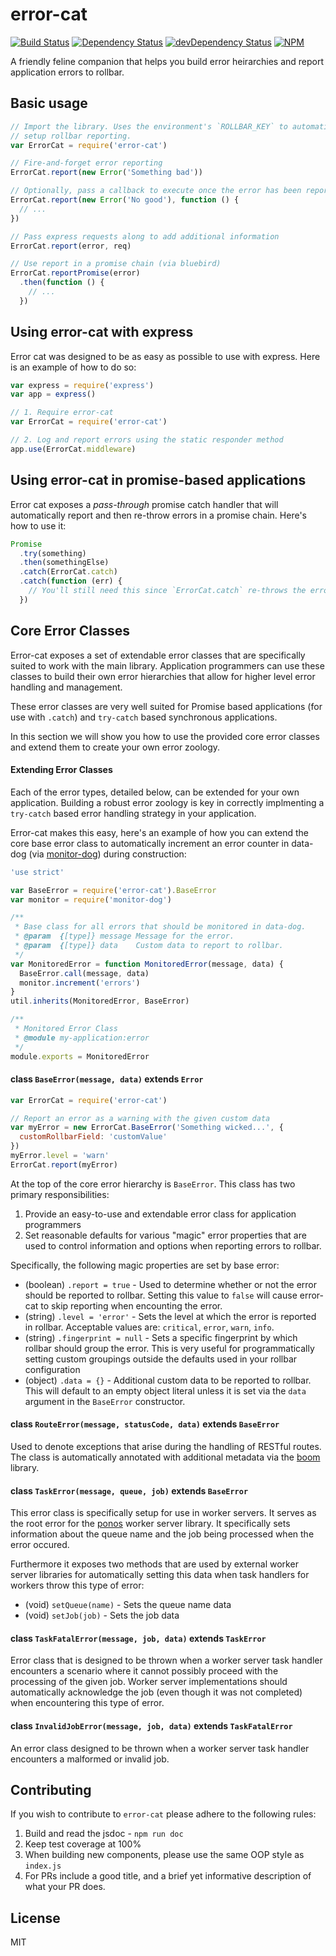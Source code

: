 # error-cat
[![Build Status](https://travis-ci.org/Runnable/error-cat.svg?branch=master)](https://travis-ci.org/Runnable/error-cat)
[![Dependency Status](https://david-dm.org/Runnable/error-cat.svg)](https://david-dm.org/Runnable/error-cat)
[![devDependency Status](https://david-dm.org/Runnable/error-cat/dev-status.svg)](https://david-dm.org/Runnable/error-cat/dev-status.svg)
[![NPM](https://nodei.co/npm/error-cat.png?compact=true)](https://nodei.co/npm/error-cat)

A friendly feline companion that helps you build error heirarchies and report
application errors to rollbar.

## Basic usage
```js
// Import the library. Uses the environment's `ROLLBAR_KEY` to automatically
// setup rollbar reporting.
var ErrorCat = require('error-cat')

// Fire-and-forget error reporting
ErrorCat.report(new Error('Something bad'))

// Optionally, pass a callback to execute once the error has been reported
ErrorCat.report(new Error('No good'), function () {
  // ...
})

// Pass express requests along to add additional information
ErrorCat.report(error, req)

// Use report in a promise chain (via bluebird)
ErrorCat.reportPromise(error)
  .then(function () {
    // ...
  })
```

## Using error-cat with express
Error cat was designed to be as easy as possible to use with express. Here is an
example of how to do so:

```js
var express = require('express')
var app = express()

// 1. Require error-cat
var ErrorCat = require('error-cat')

// 2. Log and report errors using the static responder method
app.use(ErrorCat.middleware)
```

## Using error-cat in promise-based applications
Error cat exposes a *pass-through* promise catch handler that will automatically
report and then re-throw errors in a promise chain. Here's how to use it:

```js
Promise
  .try(something)
  .then(somethingElse)
  .catch(ErrorCat.catch)
  .catch(function (err) {
    // You'll still need this since `ErrorCat.catch` re-throws the error...
  })
```

## Core Error Classes
Error-cat exposes a set of extendable error classes that are specifically
suited to work with the main library. Application programmers can use these
classes to build their own error hierarchies that allow for higher level
error handling and management.

These error classes are very well suited for Promise based applications (for
use with `.catch`) and `try-catch` based synchronous applications.

In this section we will show you how to use the provided core error classes and
extend them to create your own error zoology.

#### Extending Error Classes
Each of the error types, detailed below, can be extended for your own application.
Building a robust error zoology is key in correctly implmenting a `try-catch` based
error handling strategy in your application.

Error-cat makes this easy, here's an example of how you can extend the core
base error class to automatically increment an error counter in data-dog (via
[monitor-dog](https://github.com/runnable/monitor-dog)) during construction:

```js
'use strict'

var BaseError = require('error-cat').BaseError
var monitor = require('monitor-dog')

/**
 * Base class for all errors that should be monitored in data-dog.
 * @param  {[type]} message Message for the error.
 * @param  {[type]} data    Custom data to report to rollbar.
 */
var MonitoredError = function MonitoredError(message, data) {
  BaseError.call(message, data)
  monitor.increment('errors')
}
util.inherits(MonitoredError, BaseError)

/**
 * Monitored Error Class
 * @module my-application:error
 */
module.exports = MonitoredError
```

#### class `BaseError(message, data)` extends `Error`

```js
var ErrorCat = require('error-cat')

// Report an error as a warning with the given custom data
var myError = new ErrorCat.BaseError('Something wicked...', {
  customRollbarField: 'customValue'
})
myError.level = 'warn'
ErrorCat.report(myError)
```

At the top of the core error hierarchy is `BaseError`. This class has two primary
responsibilities:

1. Provide an easy-to-use and extendable error class for application programmers
2. Set reasonable defaults for various "magic" error properties that are used
   to control information and options when reporting errors to rollbar.

Specifically, the following magic properties are set by base error:

- (boolean) `.report = true` - Used to determine whether or not the error should
  be reported to rollbar. Setting this value to `false` will cause error-cat
  to skip reporting when encounting the error.
- (string) `.level = 'error'` - Sets the level at which the error is reported
  in rollbar. Acceptable values are: `critical`, `error`, `warn`, `info`.
- (string) `.fingerprint = null` - Sets a specific fingerprint by which rollbar
  should group the error. This is very useful for programmatically setting custom
  groupings outside the defaults used in your rollbar configuration
- (object) `.data = {}` - Additional custom data to be reported to rollbar. This
  will default to an empty object literal unless it is set via the `data` argument
  in the `BaseError` constructor.  

#### class `RouteError(message, statusCode, data)` extends `BaseError`
Used to denote exceptions that arise during the handling of RESTful routes.
The class is automatically annotated with additional metadata via the
[boom](https://github.com/hapijs/boom) library.

#### class `TaskError(message, queue, job)` extends `BaseError`
This error class is specifically setup for use in worker servers. It serves as the
root error for the [ponos](https://github.com/runnable/ponos) worker server library.
It specifically sets information about the queue name and the job being processed
when the error occured.

Furthermore it exposes two methods that are used by external worker server libraries
for automatically setting this data when task handlers for workers throw this type
of error:

- (void) `setQueue(name)` - Sets the queue name data
- (void) `setJob(job)` - Sets the job data

#### class `TaskFatalError(message, job, data)` extends `TaskError`
Error class that is designed to be thrown when a worker server task handler
encounters a scenario where it cannot possibly proceed with the processing of
the given job. Worker server implementations should automatically acknowledge the
job (even though it was not completed) when encountering this type of error.

#### class `InvalidJobError(message, job, data)` extends `TaskFatalError`
An error class designed to be thrown when a worker server task handler encounters
a malformed or invalid job.

## Contributing
If you wish to contribute to `error-cat` please adhere to the following rules:

1. Build and read the jsdoc - `npm run doc`
2. Keep test coverage at 100%
3. When building new components, please use the same OOP style as `index.js`
4. For PRs include a good title, and a brief yet informative description of what
   your PR does.

## License
MIT
